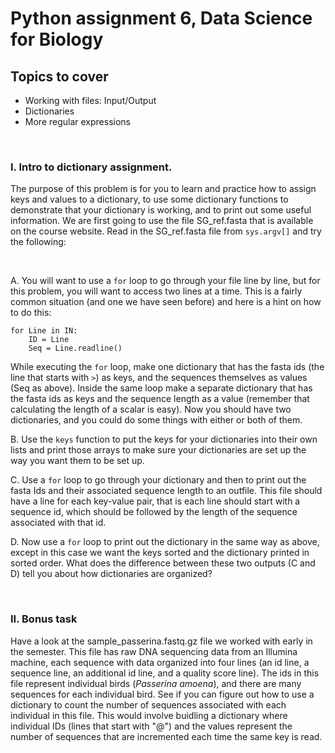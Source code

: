 # Python assignment 6, Data Science for Biology
## Topics to cover
- Working with files: Input/Output
- Dictionaries
- More regular expressions
<p>&nbsp;</p>

### I. Intro to dictionary assignment. 
The purpose of this problem is for you to learn and practice how to assign keys and values to a dictionary, to use some dictionary functions to demonstrate that your dictionary is working, and to print out some useful information. We are first going to use the file SG_ref.fasta that is available on the course website. Read in the SG_ref.fasta file from `sys.argv[]` and try the following:
<p>&nbsp;</p>

A. You will want to use a `for` loop to go through your file line by line, but for this problem, you will want to access two lines at a time. This is a fairly common situation (and one we have seen before) and here is a hint on how to do this:

    for Line in IN:
        ID = Line
        Seq = Line.readline()


	
While executing the `for` loop, make one dictionary that has the fasta ids (the line that starts with `>`) as keys, and the sequences themselves as values (Seq as above).  Inside the same loop make a separate dictionary that has the fasta ids as keys and the sequence length as a value (remember that calculating the length of a scalar is easy). Now you should have two dictionaries, and you could do some things with either or both of them.

B. Use the `keys` function to put the keys for your dictionaries into their own lists and print those arrays to make sure your dictionaries are set up the way you want them to be set up. 

C. Use a `for` loop to go through your dictionary and then to print out the fasta Ids and their associated sequence length to an outfile.  This file should have a line for each key-value pair, that is each line should start with a sequence id, which should be followed by the length of the sequence associated with that id.

D. Now use a `for` loop to print out the dictionary in the same way as above, except in this case we want the keys sorted and the dictionary printed in sorted order. What does the difference between these two outputs (C and D) tell you about how dictionaries are organized?

<p>&nbsp;</p>

### II. Bonus task

Have a look at the sample_passerina.fastq.gz file we worked with early in the semester. This file has raw DNA sequencing data from an Illumina machine, each sequence with data organized into four lines (an id line, a sequence line, an additional id line, and a quality score line). The ids in this file represent individual birds (*Passerina amoena*), and there are many sequences for each individual bird. See if you can figure out how to use a dictionary to count the number of sequences associated with each individual in this file. This would involve buidling a dictionary where individual IDs (lines that start with "@") and the values represent the number of sequences that are incremented each time the same key is read.





